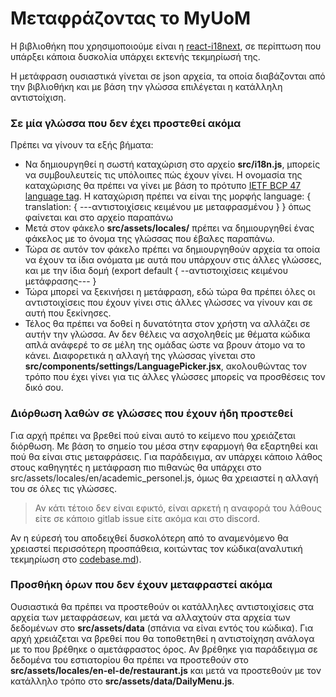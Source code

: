 # Μεταφράζοντας το MyUoM

Η βιβλιοθήκη που χρησιμοποιούμε είναι η [react-i18next](https://react.i18next.com/), σε περίπτωση που υπάρξει κάποια δυσκολία υπάρχει εκτενής τεκμηρίωσή της.

Η μετάφραση ουσιαστικά γίνεται σε json αρχεία, τα οποία διαβάζονται από την βιβλιοθήκη και με βάση την γλώσσα επιλέγεται η κατάλληλη αντιστοίχιση.

### Σε μία γλώσσα που δεν έχει προστεθεί ακόμα

Πρέπει να γίνουν τα εξής βήματα:

-   Να δημιουργηθεί η σωστή καταχώριση στο αρχείο **src/i18n.js**, μπορείς να συμβουλευτείς τις υπόλοιπες πώς έχουν γίνει. Η ονομασία της καταχώρισης θα πρέπει να γίνει με βάση το πρότυπο [IETF BCP 47 language tag](https://en.wikipedia.org/wiki/IETF_language_tag#List_of_common_primary_language_subtags).
    Η καταχώριση πρέπει να είναι της μορφής language: { translation: {
    ---αντιστοιχίσεις κειμένου με μεταφρασμένου
    }
    } όπως φαίνεται και στο αρχείο παραπάνω
-   Μετά στον φάκελο **src/assets/locales/** πρέπει να δημιουργηθεί ένας φάκελος με το όνομα της γλώσσας που έβαλες παραπάνω.
-   Τώρα σε αυτόν τον φάκελο πρέπει να δημιουργηθούν αρχεία τα οποία να έχουν τα ίδια ονόματα με αυτά που υπάρχουν στις άλλες γλώσσες, και με την ίδια δομή (export default { --αντιστοιχίσεις κειμένου μετάφρασης--- }
-   Τώρα μπορεί να ξεκινήσει η μετάφραση, εδώ τώρα θα πρέπει όλες οι αντιστοιχίσεις που έχουν γίνει στις άλλες γλώσσες να γίνουν και σε αυτή που ξεκίνησες.
-   Τέλος θα πρέπει να δοθεί η δυνατότητα στον χρήστη να αλλάζει σε αυτήν την γλώσσα. Αν δεν θέλεις να ασχοληθείς με θέματα κώδικα απλά ανάφερέ το σε μέλη της ομάδας ώστε να βρουν άτομο να το κάνει. Διαφορετικά η αλλαγή της γλώσσας γίνεται στο **src/components/settings/LanguagePicker.jsx**, ακολουθώντας τον τρόπο που έχει γίνει για τις άλλες γλώσσες μπορείς να προσθέσεις τον δικό σου.

### Διόρθωση λαθών σε γλώσσες που έχουν ήδη προστεθεί

Για αρχή πρέπει να βρεθεί πού είναι αυτό το κείμενο που χρειάζεται διόρθωση. Με βάση το σημείο του μέσα στην εφαρμογή θα εξαρτηθεί και πού θα είναι στις μεταφράσεις. Για παράδειγμα, αν υπάρχει κάποιο λάθος στους καθηγητές η μετάφραση πιο πιθανώς θα υπάρχει στο src/assets/locales/en/academic_personel.js, όμως θα χρειαστεί η αλλαγή του σε όλες τις γλώσσες.

> Αν κάτι τέτοιο δεν είναι εφικτό, είναι αρκετή η αναφορά του λάθους είτε σε κάποιο gitlab issue είτε ακόμα και στο discord.

Αν η εύρεσή του αποδειχθεί δυσκολότερη από το αναμενόμενο θα χρειαστεί περισσότερη προσπάθεια, κοιτώντας τον κώδικα(αναλυτική τεκμηρίωση στο [codebase.md]()).

### Προσθήκη όρων που δεν έχουν μεταφραστεί ακόμα

Ουσιαστικά θα πρέπει να προστεθούν οι κατάλληλες αντιστοιχίσεις στα αρχεία των μεταφράσεων, και μετά να αλλαχτούν στα αρχεία των δεδομένων στο **src/assets/data** (σπάνια να είναι εντός του κώδικα).
Για αρχή χρειάζεται να βρεθεί που θα τοποθετηθεί η αντιστοίχηση ανάλογα με το που βρέθηκε ο αμετάφραστος όρος. Αν βρέθηκε για παράδειγμα σε δεδομένα του εστιατορίου θα πρέπει να προστεθούν στο **src/assets/locales/en-el-de/restaurant.js** και μετά να προστεθούν με τον κατάλληλο τρόπο στο **src/assets/data/DailyMenu.js**.
